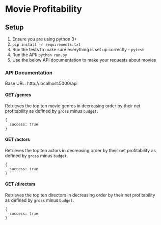 # Movie Profitability

## Setup
1. Ensure you are using python 3+
2. `pip install -r requirements.txt`
3. Run the tests to make sure everything is set up correctly - `pytest`
4. Run the API: `python run.py`
5. Use the below API documentation to make your requests about movies

### API Documentation
Base URL: http://localhost:5000/api

#### GET /genres
Retrieves the top ten movie genres in decreasing order by their net profitability as defined by `gross` minus `budget`.

```
{
  success: true
}

```

#### GET /actors
Retrieves the top ten actors in decreasing order by their net profitability as defined by `gross` minus `budget`.

```
{
  success: true
}

```

#### GET /directors
Retrieves the top ten directors in decreasing order by their net profitability as defined by `gross` minus `budget`.

```
{
  success: true
}

```
